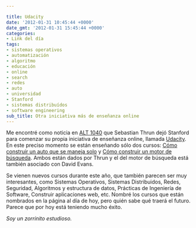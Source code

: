 ```yaml
---

title: Udacity
date: '2012-01-31 10:45:44 +0000'
date_gmt: '2012-01-31 15:45:44 +0000'
categories:
- Link del día
tags:
- sistemas operativos
- automatización
- algoritmo
- educación
- online
- search
- redes
- auto
- universidad
- Stanford
- sistemas distribuídos
- software engineering
sub_title: Otra iniciativa más de enseñanza online
---
```


Me encontré como noticia en [ALT 1040](http://alt1040.com/2012/01/profesor-en-stanford-de-ia-deja-el-centro-y-anuncia-una-universidad-online-gratuita-para-todo-el-mundo) que Sebastian Thrun dejó Stanford para comenzar su propia iniciativa de enseñanza online, llamada [Udacity](http://www.udacity.com/). En este preciso momento se están enseñando sólo dos cursos: [Cómo construir un auto que se maneja solo](http://www.udacity.com/cs#373) y [Cómo construir un motor de búsqueda](http://www.udacity.com/cs#101). Ambos están dados por Thrun y el del motor de búsqueda está también asociado con David Evans.

Se vienen nuevos cursos durante este año, que también parecen ser muy interesantes, como Sistemas Operativos, Sistemas Distribuidos, Redes, Seguridad, Algoritmos y estructura de datos, Prácticas de Ingeniería de Software, Construir aplicaciones web, etc. Nombré los cursos que están nombrados en la página al día de hoy, pero quién sabe qué traerá el futuro. Parece que por hoy está teniendo mucho éxito.

_Soy un zorrinito estudioso._
